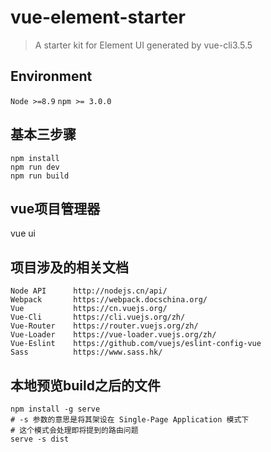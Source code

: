 # vue-element-starter

> A starter kit for Element UI generated by vue-cli3.5.5

## Environment

`Node >=8.9`
`npm >= 3.0.0`

## 基本三步骤
```
npm install
npm run dev
npm run build
```

## vue项目管理器
vue ui

## 项目涉及的相关文档
```
Node API      http://nodejs.cn/api/
Webpack       https://webpack.docschina.org/
Vue           https://cn.vuejs.org/
Vue-Cli       https://cli.vuejs.org/zh/
Vue-Router    https://router.vuejs.org/zh/
Vue-Loader    https://vue-loader.vuejs.org/zh/
Vue-Eslint    https://github.com/vuejs/eslint-config-vue
Sass          https://www.sass.hk/
```
## 本地预览build之后的文件
```
npm install -g serve
# -s 参数的意思是将其架设在 Single-Page Application 模式下
# 这个模式会处理即将提到的路由问题
serve -s dist
```